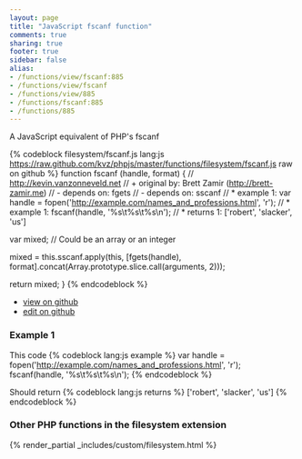 ```yaml
---
layout: page
title: "JavaScript fscanf function"
comments: true
sharing: true
footer: true
sidebar: false
alias:
- /functions/view/fscanf:885
- /functions/view/fscanf
- /functions/view/885
- /functions/fscanf:885
- /functions/885
---
```

<!-- Generated by Rakefile:build -->
A JavaScript equivalent of PHP's fscanf

{% codeblock filesystem/fscanf.js lang:js https://raw.github.com/kvz/phpjs/master/functions/filesystem/fscanf.js raw on github %}
function fscanf (handle, format) {
  // http://kevin.vanzonneveld.net
  // +   original by: Brett Zamir (http://brett-zamir.me)
  // -    depends on: fgets
  // -    depends on: sscanf
  // *     example 1: var handle = fopen('http://example.com/names_and_professions.html', 'r');
  // *     example 1: fscanf(handle, '%s\t%s\t%s\n');
  // *     returns 1: ['robert', 'slacker', 'us']

  var mixed; // Could be an array or an integer

  mixed = this.sscanf.apply(this, [fgets(handle), format].concat(Array.prototype.slice.call(arguments, 2)));

  return mixed;
}
{% endcodeblock %}

 - [view on github](https://github.com/kvz/phpjs/blob/master/functions/filesystem/fscanf.js)
 - [edit on github](https://github.com/kvz/phpjs/edit/master/functions/filesystem/fscanf.js)

### Example 1
This code
{% codeblock lang:js example %}
var handle = fopen('http://example.com/names_and_professions.html', 'r');
fscanf(handle, '%s\t%s\t%s\n');
{% endcodeblock %}

Should return
{% codeblock lang:js returns %}
['robert', 'slacker', 'us']
{% endcodeblock %}


### Other PHP functions in the filesystem extension
{% render_partial _includes/custom/filesystem.html %}

